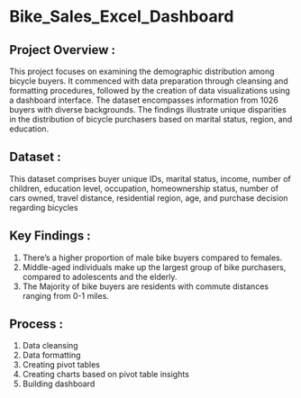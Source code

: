 # Bike_Sales_Excel_Dashboard
## Project Overview :
This project focuses on examining the demographic distribution among bicycle buyers. It commenced with data preparation through cleansing and formatting procedures, followed by the creation of data visualizations using a dashboard interface. The dataset encompasses information from 1026 buyers with diverse backgrounds. The findings illustrate unique disparities in the distribution of bicycle purchasers based on marital status, region, and education.
## Dataset :
This dataset comprises buyer unique IDs, marital status, income, number of children, education level, occupation, homeownership status, number of cars owned, travel distance, residential region, age, and purchase decision regarding bicycles
## Key Findings :
1.	There’s a higher proportion of male bike buyers compared to females.
2.	Middle-aged individuals make up the largest group of bike purchasers, compared to adolescents and the elderly.
3.	The Majority of bike buyers are residents with commute distances ranging from 0-1 miles.
## Process :
1.	Data cleansing
2.	Data formatting
3.	Creating pivot tables
4.	Creating charts based on pivot table insights
5.	Building dashboard
